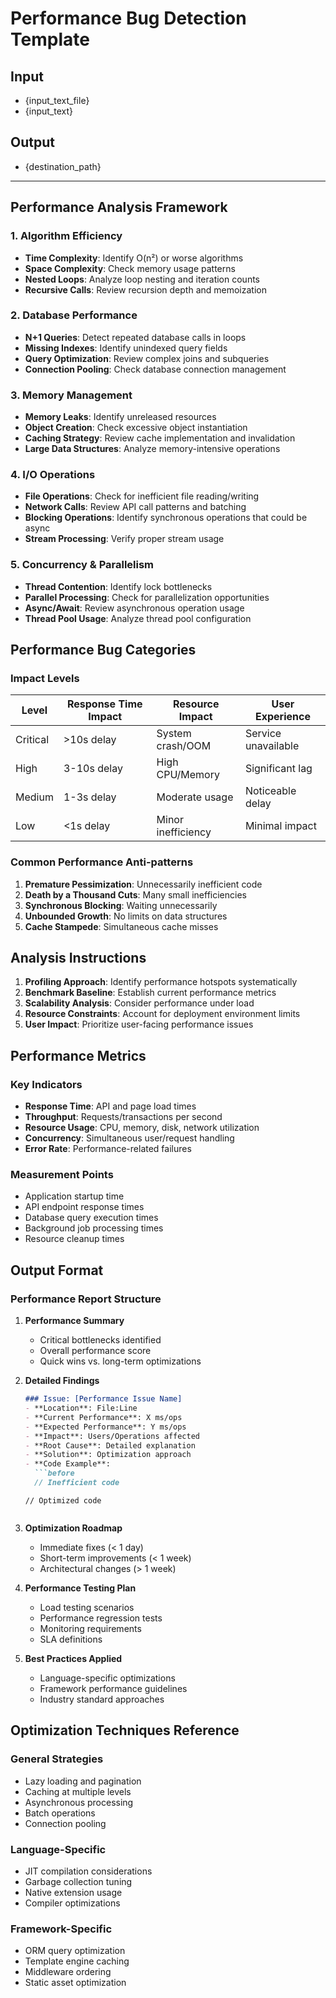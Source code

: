 # Performance Bug Detection Template

## Input
- {input_text_file}
- {input_text}

## Output
- {destination_path}

---

## Performance Analysis Framework

### 1. Algorithm Efficiency
- **Time Complexity**: Identify O(n²) or worse algorithms
- **Space Complexity**: Check memory usage patterns
- **Nested Loops**: Analyze loop nesting and iteration counts
- **Recursive Calls**: Review recursion depth and memoization

### 2. Database Performance
- **N+1 Queries**: Detect repeated database calls in loops
- **Missing Indexes**: Identify unindexed query fields
- **Query Optimization**: Review complex joins and subqueries
- **Connection Pooling**: Check database connection management

### 3. Memory Management
- **Memory Leaks**: Identify unreleased resources
- **Object Creation**: Check excessive object instantiation
- **Caching Strategy**: Review cache implementation and invalidation
- **Large Data Structures**: Analyze memory-intensive operations

### 4. I/O Operations
- **File Operations**: Check for inefficient file reading/writing
- **Network Calls**: Review API call patterns and batching
- **Blocking Operations**: Identify synchronous operations that could be async
- **Stream Processing**: Verify proper stream usage

### 5. Concurrency & Parallelism
- **Thread Contention**: Identify lock bottlenecks
- **Parallel Processing**: Check for parallelization opportunities
- **Async/Await**: Review asynchronous operation usage
- **Thread Pool Usage**: Analyze thread pool configuration

## Performance Bug Categories

### Impact Levels
| Level | Response Time Impact | Resource Impact | User Experience |
|-------|---------------------|-----------------|-----------------|
| Critical | >10s delay | System crash/OOM | Service unavailable |
| High | 3-10s delay | High CPU/Memory | Significant lag |
| Medium | 1-3s delay | Moderate usage | Noticeable delay |
| Low | <1s delay | Minor inefficiency | Minimal impact |

### Common Performance Anti-patterns
1. **Premature Pessimization**: Unnecessarily inefficient code
2. **Death by a Thousand Cuts**: Many small inefficiencies
3. **Synchronous Blocking**: Waiting unnecessarily
4. **Unbounded Growth**: No limits on data structures
5. **Cache Stampede**: Simultaneous cache misses

## Analysis Instructions

1. **Profiling Approach**: Identify performance hotspots systematically
2. **Benchmark Baseline**: Establish current performance metrics
3. **Scalability Analysis**: Consider performance under load
4. **Resource Constraints**: Account for deployment environment limits
5. **User Impact**: Prioritize user-facing performance issues

## Performance Metrics

### Key Indicators
- **Response Time**: API and page load times
- **Throughput**: Requests/transactions per second
- **Resource Usage**: CPU, memory, disk, network utilization
- **Concurrency**: Simultaneous user/request handling
- **Error Rate**: Performance-related failures

### Measurement Points
- Application startup time
- API endpoint response times
- Database query execution times
- Background job processing times
- Resource cleanup times

## Output Format

### Performance Report Structure

1. **Performance Summary**
   - Critical bottlenecks identified
   - Overall performance score
   - Quick wins vs. long-term optimizations

2. **Detailed Findings**
   ```markdown
   ### Issue: [Performance Issue Name]
   - **Location**: File:Line
   - **Current Performance**: X ms/ops
   - **Expected Performance**: Y ms/ops
   - **Impact**: Users/Operations affected
   - **Root Cause**: Detailed explanation
   - **Solution**: Optimization approach
   - **Code Example**:
     ```before
     // Inefficient code
     ```
     ```after
     // Optimized code
     ```
   ```

3. **Optimization Roadmap**
   - Immediate fixes (< 1 day)
   - Short-term improvements (< 1 week)
   - Architectural changes (> 1 week)

4. **Performance Testing Plan**
   - Load testing scenarios
   - Performance regression tests
   - Monitoring requirements
   - SLA definitions

5. **Best Practices Applied**
   - Language-specific optimizations
   - Framework performance guidelines
   - Industry standard approaches

## Optimization Techniques Reference

### General Strategies
- Lazy loading and pagination
- Caching at multiple levels
- Asynchronous processing
- Batch operations
- Connection pooling

### Language-Specific
- JIT compilation considerations
- Garbage collection tuning
- Native extension usage
- Compiler optimizations

### Framework-Specific
- ORM query optimization
- Template engine caching
- Middleware ordering
- Static asset optimization